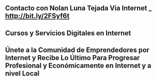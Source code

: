Contacto con Nolan Luna Tejada Via Internet _ http://bit.ly/2FSyf6t
--------------------------------------------
Cursos y Servicios Digitales en Internet
--------------------------------------------
Únete a la Comunidad de Emprendedores por Internet y Recibe Lo Último Para Progresar Profesional y Económicamente en Internet y a nivel Local
--------------------------------------------
